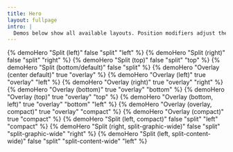 ```yaml
---
title: Hero
layout: fullpage
intro: |
  Demos below show all available layouts. Position modifiers adjust the position of the hero graphic. A container class is required within content, as this only controls the outer layout. For example container-small is being used below. Note fill-context can be used on graphic container if you can't add a class directly to the img/video.
---
```


{% demoHero "Split (left)" false "split" "left" %}
{% demoHero "Split (right)" false "split" "right" %}
{% demoHero "Split (top)" false "split" "top" %}
{% demoHero "Split (bottom/default)" false "split" %}
{% demoHero "Overlay (center default)" true "overlay" %}
{% demoHero "Overlay (left)" true "overlay" "left" %}
{% demoHero "Overlay (right)" true "overlay" "right" %}
{% demoHero "Overlay (bottom)" true "overlay" "bottom" %}
{% demoHero "Overlay (top)" true "overlay" "top" %}
{% demoHero "Overlay (bottom, left)" true "overlay" "bottom" "left" %}
{% demoHero "Overlay (overlay, compact)" true "overlay" "compact" %}
{% demoHero "Overlay (compact)" true "compact" %}
{% demoHero "Split (left, compact)" false "split" "left" "compact" %}
{% demoHero "Split (right, split-graphic-wide)" false "split" "split-graphic-wide" "right" %}
{% demoHero "Split (left, split-content-wide)" false "split" "split-content-wide" "left"  %}
